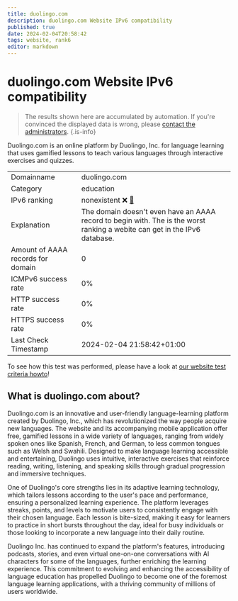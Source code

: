 ```yaml
---
title: duolingo.com
description: duolingo.com Website IPv6 compatibility
published: true
date: 2024-02-04T20:58:42
tags: website, rank6
editor: markdown
---
```


# duolingo.com Website IPv6 compatibility

> The results shown here are accumulated by automation. If you're convinced the displayed data is wrong, please [contact the administrators](/howto/chat). 
{.is-info}

Duolingo.com is an online platform by Duolingo, Inc. for language learning that uses gamified lessons to teach various languages through interactive exercises and quizzes.


|   |   |
| - | - |
| Domainname | duolingo.com
| Category | education |
| IPv6 ranking | nonexistent :x: [🔗](/howto/ranking) |
| Explanation | The domain doesn't even have an AAAA record to begin with. The is the worst ranking a webite can get in the IPv6 database. |
| Amount of AAAA records for domain | 0 |
| ICMPv6 success rate | 0%|
| HTTP success rate | 0% |
| HTTPS success rate | 0% |
| Last Check Timestamp | 2024-02-04 21:58:42+01:00 |

To see how this test was performed, please have a look at [our website test criteria howto](/howto/testcriteria/website)!


## What is duolingo.com about?
Duolingo.com is an innovative and user-friendly language-learning platform created by Duolingo, Inc., which has revolutionized the way people acquire new languages. The website and its accompanying mobile application offer free, gamified lessons in a wide variety of languages, ranging from widely spoken ones like Spanish, French, and German, to less common tongues such as Welsh and Swahili. Designed to make language learning accessible and entertaining, Duolingo uses intuitive, interactive exercises that reinforce reading, writing, listening, and speaking skills through gradual progression and immersive techniques.

One of Duolingo's core strengths lies in its adaptive learning technology, which tailors lessons according to the user's pace and performance, ensuring a personalized learning experience. The platform leverages streaks, points, and levels to motivate users to consistently engage with their chosen language. Each lesson is bite-sized, making it easy for learners to practice in short bursts throughout the day, ideal for busy individuals or those looking to incorporate a new language into their daily routine.

Duolingo Inc. has continued to expand the platform's features, introducing podcasts, stories, and even virtual one-on-one conversations with AI characters for some of the languages, further enriching the learning experience. This commitment to evolving and enhancing the accessibility of language education has propelled Duolingo to become one of the foremost language learning applications, with a thriving community of millions of users worldwide.


